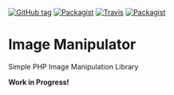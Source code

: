 [![GitHub tag](https://img.shields.io/packagist/v/devtronic/image-manipulator.svg)](https://github.com/Devtronic/image-manipulator)
[![Packagist](https://img.shields.io/packagist/l/devtronic/image-manipulator.svg)](https://github.com/Devtronic/image-manipulator/blob/master/LICENSE)
[![Travis](https://img.shields.io/travis/devtronic/image-manipulator.svg)](https://travis-ci.org/Devtronic/image-manipulator/)
[![Packagist](https://img.shields.io/packagist/dt/devtronic/image-manipulator.svg)](https://github.com/Devtronic/image-manipulator)

# Image Manipulator
Simple PHP Image Manipulation Library

**Work in Progress!**